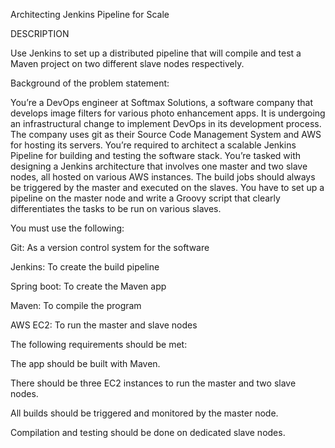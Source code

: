 Architecting Jenkins Pipeline for Scale


DESCRIPTION

Use Jenkins to set up a distributed pipeline that will compile and test a Maven project on two different slave nodes respectively.

Background of the problem statement: 

You’re a DevOps engineer at Softmax Solutions, a software company that develops image filters for various photo enhancement apps. It is undergoing an infrastructural change to implement DevOps in its development process. The company uses git as their Source Code Management System and AWS for hosting its servers. You’re required to architect a scalable Jenkins Pipeline for building and testing the software stack. You’re tasked with designing a Jenkins architecture that involves one master and two slave nodes, all hosted on various AWS instances. The build jobs should always be triggered by the master and executed on the slaves. You have to set up a pipeline on the master node and write a Groovy script that clearly differentiates the tasks to be run on various slaves.

You must use the following: 

Git: As a version control system for the software

Jenkins: To create the build pipeline

Spring boot: To create the Maven app

Maven: To compile the program

AWS EC2: To run the master and slave nodes

The following requirements should be met: 

The app should be built with Maven.

There should be three EC2 instances to run the master and two slave nodes.

All builds should be triggered and monitored by the master node.

Compilation and testing should be done on dedicated slave nodes.
